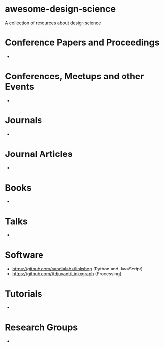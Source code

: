 # awesome-design-science
A collection of resources about design science

# Conference Papers and Proceedings

- 

# Conferences, Meetups and other Events

- 

# Journals

- 

# Journal Articles

- 

# Books

- 

# Talks

- 

# Software

- https://github.com/sandialabs/linkshop (Python and JavaScript)
- https://github.com/Adjuvant/Linkograph (Processing)

# Tutorials

- 

# Research Groups

-
